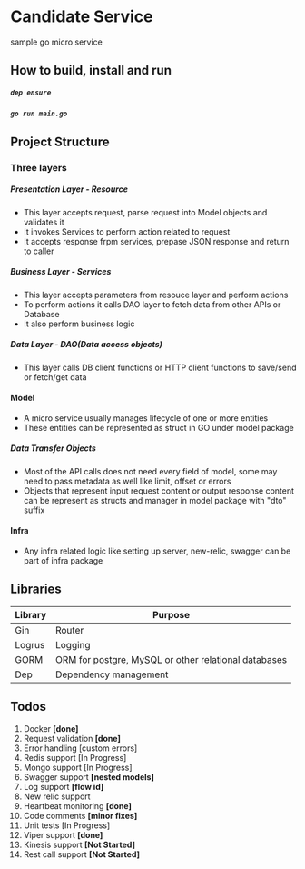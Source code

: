 # Candidate Service
sample go micro service

## How to build, install and run

##### `dep ensure`
#####  `go run main.go`

## Project Structure
### Three layers
##### Presentation Layer - Resource
- This layer accepts request, parse request into Model objects and validates it
- It invokes Services to perform action related to request
- It accepts response frpm services, prepase JSON response and return to caller

##### Business Layer - Services
- This layer accepts parameters from resouce layer and perform actions
- To perform actions it calls DAO layer to fetch data from other APIs or Database
- It also perform business logic

##### Data Layer - DAO(Data access objects)
- This layer calls DB client functions or HTTP client functions to save/send or fetch/get data

#### Model
- A micro service usually manages lifecycle of one or more entities
- These entities can be represented as struct in GO under model package

##### Data Transfer Objects
- Most of the API calls does not need every field of model, some may need to pass metadata as well like limit, offset or errors
- Objects that represent input request content or output response content can be represent as structs and manager in model package with "dto" suffix

#### Infra
- Any infra related logic like setting up server, new-relic, swagger can be part of infra package

## Libraries
| Library | Purpose |
|---------|---------|
| Gin     | Router   |
| Logrus  | Logging  |
| GORM    | ORM for postgre, MySQL or other relational databases |
| Dep     | Dependency management |

## Todos
1. Docker **[done]**
2. Request validation **[done]**
3. Error handling [custom errors]
4. Redis support [In Progress]
5. Mongo support [In Progress]
6. Swagger support **[nested models]**
7. Log support **[flow id]**
8. New relic support
9. Heartbeat monitoring **[done]**
10. Code comments  **[minor fixes]**
11. Unit tests [In Progress]
12. Viper support **[done]**
13. Kinesis support **[Not Started]**
14. Rest call support **[Not Started]**
